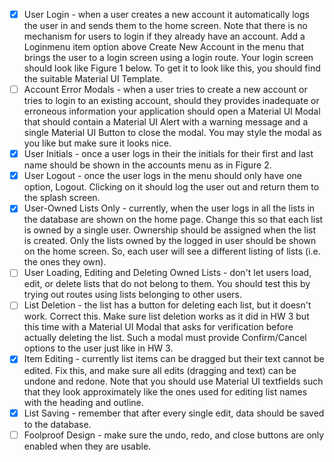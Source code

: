 - [x] User Login - when a user creates a new account it automatically logs the user in and sends them to the home screen. Note that there is no mechanism for users to login if they already have an account. Add a Loginmenu item option above Create New Account in the menu that brings the user to a login screen using a login route. Your login screen should look like Figure 1 below. To get it to look like this, you should find the suitable Material UI Template.
- [ ] Account Error Modals - when a user tries to create a new account or tries to login to an existing account, should they provides inadequate or erroneous information your application should open a Material UI Modal that should contain a Material UI Alert with a warning message and a single Material UI Button to close the modal. You may style the modal as you like but make sure it looks nice.
- [x] User Initials - once a user logs in their the initials for their first and last name should be shown in the accounts menu as in Figure 2.
- [x] User Logout - once the user logs in the menu should only have one option, Logout. Clicking on it should log the user out and return them to the splash screen.
- [x] User-Owned Lists Only - currently, when the user logs in all the lists in the database are shown on the home page. Change this so that each list is owned by a single user. Ownership should be assigned when the list is created. Only the lists owned by the logged in user should be shown on the home screen. So, each user will see a different listing of lists (i.e. the ones they own).
- [ ] User Loading, Editing and Deleting Owned Lists - don't let users load, edit, or delete lists that do not belong to them. You should test this by trying out routes using lists belonging to other users.
- [ ] List Deletion - the list has a button for deleting each list, but it doesn't work. Correct this. Make sure list deletion works as it did in HW 3 but this time with a Material UI Modal that asks for verification before actually deleting the list. Such a modal must provide Confirm/Cancel options to the user just like in HW 3.
- [x] Item Editing - currently list items can be dragged but their text cannot be edited. Fix this, and make sure all edits (dragging and text) can be undone and redone. Note that you should use Material UI textfields such that they look approximately like the ones used for editing list names with the heading and outline.
- [x] List Saving - remember that after every single edit, data should be saved to the database.
- [ ] Foolproof Design - make sure the undo, redo, and close buttons are only enabled when they are usable.